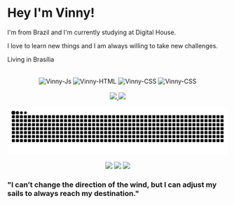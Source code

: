 # Hey I'm Vinny!

I'm from Brazil and I'm currently studying at Digital House.

I love to learn new things and I am always willing to take new challenges.

Living in Brasília

<div style="display: inline_block" align=center><br>
  <img align="center" alt="Vinny-Js" height="30" src="https://img.shields.io/badge/JavaScript-323330?style=for-the-badge&logo=javascript&logoColor=F7DF1E">
  <img align="center" alt="Vinny-HTML" height="30" src="https://img.shields.io/badge/HTML5-E34F26?style=for-the-badge&logo=html5&logoColor=white">
  <img align="center" alt="Vinny-CSS" height="30" src="https://img.shields.io/badge/CSS3-1572B6?style=for-the-badge&logo=css3&logoColor=white">
  <img align="center" alt="Vinny-CSS" height="30" src="https://img.shields.io/badge/Java-ED8B00?style=for-the-badge&logo=java&logoColor=white">
</div>
<br>
<div align="center">
  <a href="https://github.com/VinnyMendes">
  <img height="150em" src="https://github-readme-stats.vercel.app/api?username=VinnyMendes&show_icons=true&theme=great-gatsby&include_all_commits=true&count_private=true"/>
  <img height="150em" src="https://github-readme-stats.vercel.app/api/top-langs/?username=VinnyMendes&layout=compact&langs_count=7&theme=great-gatsby"/>
</div>
  
  ![Snake animation](https://github.com/VinnyMendes/VinnyMendes/blob/output/github-contribution-grid-snake.svg)
  
  
 <div align=center> 
  
  <a href="https://instagram.com/mendesvinny" target="_blank"><img src="https://img.shields.io/badge/-Instagram-%23E4405F?style=for-the-badge&logo=instagram&logoColor=white" target="__blank"></a>
  <a href = "mailto:vinypotter.vm@gmail.com"><img src="https://img.shields.io/badge/-Gmail-%23333?style=for-the-badge&logo=gmail&logoColor=white" target="__blank"></a>
  <a href="https://www.linkedin.com/in/vinicius-mendes-da-silva-626838211/" target="__blank"><img src="https://img.shields.io/badge/-LinkedIn-%230077B5?style=for-the-badge&logo=linkedin&logoColor=white" target="_blank"></a> 
  </div>
  
  ### "I can’t change the direction of the wind, but I can adjust my sails to always reach my destination." 
